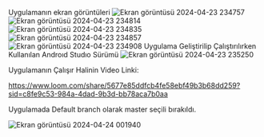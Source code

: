 Uygulamanın ekran görüntüleri
![Ekran görüntüsü 2024-04-23 234757](https://github.com/yittudu/Getir-Turker-Final/assets/55927138/b7b38366-cef3-449b-a62b-1b844e9d1248)
![Ekran görüntüsü 2024-04-23 234814](https://github.com/yittudu/Getir-Turker-Final/assets/55927138/d445ad65-645f-4587-902d-638b14d885f5)
![Ekran görüntüsü 2024-04-23 234835](https://github.com/yittudu/Getir-Turker-Final/assets/55927138/32aac8d6-3122-449b-b822-5dcf0e25bf2a)
![Ekran görüntüsü 2024-04-23 234857](https://github.com/yittudu/Getir-Turker-Final/assets/55927138/0a6bfc3b-6140-4f1c-84c0-37c93607646a)
![Ekran görüntüsü 2024-04-23 234908](https://github.com/yittudu/Getir-Turker-Final/assets/55927138/f7902824-522e-4c0a-a3ee-005990c2033e)
Uygulama Geliştirilip Çalıştırılırken Kullanılan Androıd Studıo Sürümü
![Ekran görüntüsü 2024-04-23 235250](https://github.com/yittudu/Getir-Turker-Final/assets/55927138/e02c9080-5686-48be-9a84-10c936edbe76)

Uygulamanın Çalışır Halinin Video Linki:

https://www.loom.com/share/5677e85ddfcb4fe58ebf49b3b68dd259?sid=c8fe9c53-984a-4dad-9b3d-bb78aca7b0aa

Uygulamada Default branch olarak master seçili bırakıldı.

![Ekran görüntüsü 2024-04-24 001940](https://github.com/yittudu/Getir-Turker-Final/assets/55927138/c932a2b6-70e8-437c-9e0a-f5b20050870f)
